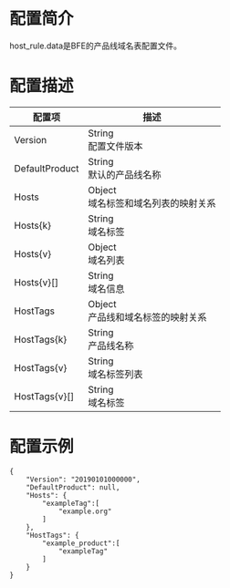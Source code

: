 # 配置简介

host_rule.data是BFE的产品线域名表配置文件。

# 配置描述

| 配置项         | 描述                                   |
| -------------- | -------------------------------------- |
| Version        | String<br> 配置文件版本                |
| DefaultProduct | String<br>默认的产品线名称             |
| Hosts          | Object<br>域名标签和域名列表的映射关系 |
| Hosts{k}       | String<br>域名标签                     |
| Hosts{v}       | Object<br>域名列表                     |
| Hosts{v}[]     | String<br>域名信息                     |
| HostTags       | Object<br>产品线和域名标签的映射关系   |
| HostTags{k}    | String<br>产品线名称                   |
| HostTags{v}    | String<br>域名标签列表                 |
| HostTags{v}[]  | String<br>域名标签                     |

# 配置示例

```
{
    "Version": "20190101000000",
    "DefaultProduct": null,
    "Hosts": {
        "exampleTag":[
            "example.org"
        ]
    },
    "HostTags": {
        "example_product":[
            "exampleTag"
        ]
    }
}
```
